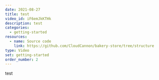 ```yaml
---
date: 2021-08-27
title: test
video_id: iF6emJkKTHk
description: test
categories:
  - getting-started
resources:
  - name: Source code
    link: https://github.com/CloudCannon/bakery-store/tree/structure
type: Video
set: getting-started
order_number: 2
---
```

test

